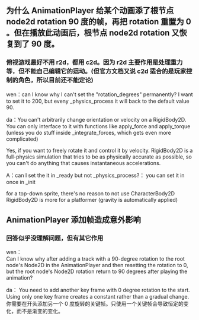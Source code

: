 ## 为什么 AnimationPlayer 给某个动画添了根节点 node2d rotation 90 度的帧，再把 rotation 重置为 0 。但在播放此动画后，根节点 node2d rotation 又恢复到了 90 度。

### 俯视游戏最好不用 r2d，都用 c2d。因为 r2d 主要作用是处理重力等，但不能自己编辑它的运动。(但官方文档又说 c2d 适合的是玩家控制的角色，所以目前还不能定论)

wen：can I know why I can't set the "rotation_degrees" permanently? I want to set it to 200, but eveny \_physics_process it will back to the default value 90.

da：You can't arbitrarily change orientation or velocity on a RigidBody2D. You can only interface to it with functions like apply_force and apply_torque (unless you do stuff inside \_integrate_forces, which gets even more complicated)

Yes, if you want to freely rotate it and control it by velocity. RigidBody2D is a full-physics simulation that tries to be as physically accurate as possible, so you can't do anything that causes instantaneous accelerations.

A：can I set the it in \_ready but not \_physics_process?：
you can set it in once in \_init

for a top-down sprite, there's no reason to not use CharacterBody2D
RigidBody2D is more for a platformer (gravity is automatically applied)

## AnimationPlayer 添加帧造成意外影响

### 回答似乎没理解问题，但有其它作用

wen：  
Can I know why after adding a track with a 90-degree rotation to the root node's Node2D in the AnimationPlayer and then resetting the rotation to 0, but the root node's Node2D rotation return to 90 degrees after playing the animation?

da：
You need to add another key frame with 0 degree rotation to the start. Using only one key frame creates a constant rather than a gradual change.  
你需要在开头添加另一个 0 度旋转的关键帧。只使用一个关键帧会导致恒定的变化，而不是渐变的变化。
